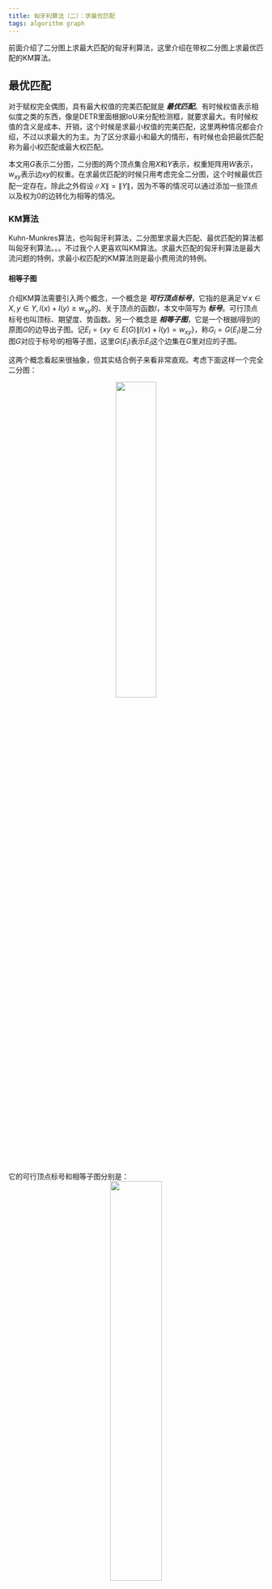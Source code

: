 ```yaml
---
title: 匈牙利算法（二）：求最优匹配
tags: algorithm graph
---
```



前面介绍了二分图上求最大匹配的匈牙利算法，这里介绍在带权二分图上求最优匹配的KM算法。
<!--more-->


## 最优匹配

对于赋权完全偶图，具有最大权值的完美匹配就是 **_最优匹配_**。有时候权值表示相似度之类的东西，像是DETR里面根据IoU来分配检测框，就要求最大。有时候权值的含义是成本、开销，这个时候是求最小权值的完美匹配，这里两种情况都会介绍，不过以求最大的为主。为了区分求最小和最大的情形，有时候也会把最优匹配称为最小权匹配或最大权匹配。

本文用$G$表示二分图，二分图的两个顶点集合用$X$和$Y$表示，权重矩阵用$W$表示，$w_{xy}$表示边$xy$的权重。在求最优匹配的时候只用考虑完全二分图，这个时候最优匹配一定存在。除此之外假设$\|X\|=\|Y\|$，因为不等的情况可以通过添加一些顶点以及权为0的边转化为相等的情况。


### KM算法

Kuhn-Munkres算法，也叫匈牙利算法，二分图里求最大匹配、最优匹配的算法都叫匈牙利算法。。。不过我个人更喜欢叫KM算法。求最大匹配的匈牙利算法是最大流问题的特例，求最小权匹配的KM算法则是最小费用流的特例。

#### 相等子图

介绍KM算法需要引入两个概念，一个概念是 **_可行顶点标号_**，它指的是满足$\forall x\in X,y\in Y,l(x)+l(y)≥w_{xy}$的、关于顶点的函数$l$，本文中简写为 **_标号_**。可行顶点标号也叫顶标、期望度、势函数。另一个概念是 **_相等子图_**，它是一个根据$l$得到的原图$G$的边导出子图。记$E_l=\lbrace xy\in E(G)\|l(x)+l(y)=w_{xy}\rbrace$，称$G_l=G(E_l)$是二分图$G$对应于标号$l$的相等子图，这里$G(E_l)$表示$E_l$这个边集在$G$里对应的子图。

这两个概念看起来很抽象，但其实结合例子来看非常直观。考虑下面这样一个完全二分图：
<div align=center>
<img src="../../../assets/images/posts/2024-08-13/example.svg" width="40%" />
</div>
它的可行顶点标号和相等子图分别是：
<div align=center>
<img src="../../../assets/images/posts/2024-08-13/label.svg" width="45%" />
</div>
可行顶点标号就是对顶点赋一个值，每个图都存在标号，最常见的标号是把$X$里的顶点赋值为邻接边里面最大的权值，而$Y$里的全部设为0，即

$$
\begin{aligned}
l(x) &\leftarrow \min_{y} w_{xy} \\
l(y) &\leftarrow 0
\end{aligned}
$$

相等子图就是对边做了筛选，选出来的是权重比较大的那些边。其实标号和相等子图是通过对偶理论推出来的，标号对应对偶变量，相等子图是等式约束的一种体现。

#### Kuhn-Munkres定理

在相等子图的基础上有一个KM定理，它是KM算法的基础：

若相等子图$G_l$存在完美匹配$M^* $，则 $M^* $是$G$的最优匹配。
{:.success}

这个定理很容易证明，因为标号和是任意一个完美匹配的权重之和的上界，记一个匹配的权重之和为${\rm val}(M)$：

$$
{\rm val}(M)=\sum_{x,y\in M} w_{xy} \le \sum_{x,y\in M} [l(x)+l(y)] \le \sum_{x}\sum_{y} [l(x)+l(y)]
$$

对于相等子图上匹配$M$，第一个不等号取等；如果$M$还是完美匹配，那么第二个等号也取等，所以这个匹配等于最小标号和，因而也是所有完美匹配的上界，所以是最优匹配。

基于这个定理，我们可以把求最优匹配转化为求完美匹配，这样就可以利用匈牙利算法求解了。但是这个前提是我们要找到一个合适的标号，使得它的相等子图存在完美匹配才行。这个可以通过初始化一个$l$，然后不断调整$l$实现。初始化就用上面例子里那种取法就可以了，那么如何调整呢？考虑Hall定理，不存在完美匹配是因为存在冲突，而冲突的地方是找不到交错路的子图。如果在冲突的地方添加更多的边，就可以解决冲突。KM算法通过对冲突的顶点集合$S$和$T$的标号进行调整，使得调整后的$l$的相等子图上比原来多出一些边来解决冲突。通过不断地调整，就能得到一个$l$，它的相等子图$G_l$存在完美匹配。

#### Kuhn-Munkres算法

下面给出KM算法的流程：
```python
初始化标号lx和ly
for x in range(n):

  while True:  # while循环用来给顶点x找增广路，找不到就调整标号，直到可以找到为止，再去处理下一个顶点
    # O(n^2)
    在相等子图上，从x开始找一条增广路P  # 可以根据lx[x] + ly[y] == W[x][y]判断一条边是否属于相等子图
    if P存在:
      扩大匹配
      break

    # O(n^2)
    更新标号  # 根据 S和 T更新lx和ly
```

整体和最最大匹配类似，但是多了一个在找不到增广路时更新标号的步骤。在找不到增广路的时候，根据Hall定理，存在冲突的部分$S$，$T$，并且有$N_{G_l}(S)=T$。基于$S$和$T$按以下方法调整标号：

$$
\begin{aligned}

\delta_l & ← \min\{l(x)+l(y)-w_{xy}|x\in S,y\in Y-T\}

\\

l(x) & ← 
\left\{
\begin{array}{}
l(x)-\delta_l & x \in S\\
l(x)+\delta_l & x \in T\\
\end{array}
\right.

\end{aligned} 
$$

简单来说就是先求$\delta_l$，然后$S$里的顶点都减小$\delta_l$，而$T$里的顶点都增大$\delta_l$。由于$\|T\|$比$\|S\|$小1，$T$里顶点标号增大而$S$里减小会导致整体减小$\delta_l$（所有顶点标号的和会减小$\delta_l$）。

这里给出一个例子帮助理解如何调整标号以及调整标号的作用（后面会给出详细的分析）：

<div align=center>
<img src="../../../assets/images/posts/2024-08-13/km.svg" width="80%" />
</div>

一开始利用初始化的标号$l$得到一个相等子图，上面最大匹配数量为3，不存在完美匹配。根据Hall定理，原因在于顶点1,3都与6相连，冲突了。调整了标号后，相等子图多了2条边，冲突得到解决，可以得到完美匹配。


#### 理解调整标号的作用

那么为什么需要这样调整标号？这样调整有什么影响？我们可以根据边所属的集合进行分类讨论来分析（一共有4种边）：
- 由于$S$里的顶点标号减小，$T$里的增加，但是和不变，所以它们之间连的边不受影响

- $X-S$和$Y-T$之间的边显然也不受影响，因为对$S$和$T$的调整根本不影响它们

- $X-S$和$T$之间的边会可能被移出$G_l$，因为$T$里的顶点标号增大了

  有边被移出看起来会更加容易冲突，但是注意$X-S$里的顶点要么已经匹配了，要么还没处理，假设当前正在处理$x$，那么$x$之前的顶点必然已经匹配，而$x$之后的都还没处理。调整标号后，被移出的边肯定不是匹配边，所以**已经匹配的边不受影响**，而还没处理的顶点也压根不用考虑，因为后面才会给它们找匹配。

- $S$和$Y-T$之间至少有一条边会被添加到$G_l$中，因为$S$里的顶点标号减小了而$Y-T$里的不变，这意味着$l(x)+l(y)$变小。由于$\delta_l$就是从$S$和$Y-T$之间的边里面取最小边权得到的，调整标号后，取到$\min$的边会使$l(x)+l(y)=w_{xy}$，因而被添加到相等子图里。这个结合前面的例子很好理解。

  考虑增加的边，如果连接的是非饱和点，那下一次匈牙利算法就能找到可扩路了；如果是饱和点，他一定与$X-S$中的点匹配，下一次交错路会被延长，还需要继续调整标号才能找到增广路。

综上，调整标号后，一些边会被移除，但移除的边没什么影响；一些边会被添加，被添加的边一定是$S$和$Y-T$之间的边，添加边后是否能解决冲突，使得增广路出现，这取决于被添加的边是否连接一个非饱和点（这是一个可以优化的点）。
{:.info}

结合上面的理解，$G_l$其实在限制每个$x$能被分配到的$y$，一开始贪心地选最大的边，但是这样很容易找不到匹配。通过减去$\delta_l$就可以允许更多的边进来，这些新边的权值会更低一些，但是添加新的边可以解决冲突。$\delta_l$取$\min$保证了最优性，标号的调整是最小的。标号$l$的和可以理解为我们对$G_l$上匹配的预期，如果预期太高就没有饱和匹配，预期刚好等于最优匹配的话，就能得到最优匹配，这是上面那个定理的证明。

最后总结一下KM算法的逻辑，就是遍历$X$，不断给$x$找匹配，找不到说明需要给相等子图添加新的边，于是就去调整标号，调整后必有新的边加入，然后继续给$x$找匹配，可能需要添加多次才能给$x$找到匹配。等所有$x$都找到匹配了，就得到了最大匹配。和求最大匹配的匈牙利算法相比，只是多了调整标号这一步。

#### 算法复杂度与最小权匹配

KM算法跟匈牙利算法类似，最外层循环遍历$X$，$X$有$n$个顶点要处理，每次都要找增广路和调整标号。找增广路最坏$O(n^2)$，最坏的情况下每个顶点调整标号$O(n)$次，相应的也要重复找增广路，所以总复杂度是$O(n^4)$。
标号的调整次数的多少这取决于二分图里是不是高权重的边都集中到几个顶点之间，每个顶点最多调整$O(n)$次的原因是每次调整必定使$T$增加一个点，最多运行$n$次$T$就等于$Y$了，这个时候肯定有非饱和点被添加到相等子图里，于是就有增广路了。

对于最小权值的情况，可以把令$W=\max(W)-W$转换成求最大的情况，也可以对算法稍作修改来求：把标号初始化的$\max$改成$\min$，然后调整标号的时候，是$S$里的增大，$T$里的减小。

### KM算法的实现优化

计算`delta`需要遍历$S$和$T$，复杂度$O(n^2)$。我们可以把`delta`的计算从$O(n^2)$降低到$O(n)$，方法是引入一个`slack`数组，在找增广路的时候记录$\min_{x\in S} l(x)+l(y)-w_{xy}$，这样求`delta`就只需要对一维数组求$\min$了。
```c++
vector<int> lx, ly;
vector<int> matchY;

bool findAugPath(vector<vector<int>> &W, int x, vector<int> &visitedX, vector<int> &visitedY) {
    int n = W.size();

    // 从x出发找一条增广路
    visitedX[x] = true;
    for(int y=0; y<n; y++) {
        if(visitedY[y]) continue;
        if(lx[x] + ly[y] == W[x][y]) {
            visitedY[y] = true;
            if(matchY[y] == -1 || findAugPath(W, matchY[y], visitedX, visitedY)) {
                // 这里有短路求值，合并了两种情况
                matchY[y] = x;  // 隐式的根据交错树修改匹配
                return true;
            }
        } else {
          // 在这里加刚好保证了 x属于S，y属于Y-T
          slack[y] = min(slack[y], lx[x] + ly[y] - W[x][y]);  // x邻接的y都要调整
        }
    }
    return false;
}

int KM(vector<vector<int>> &W) {
    int n = W.size();  // W是n*n的方阵

    // 初始化变量
    matchY = vector<int>(n, -1);
    lx = vector<int>(n);
    ly = vector<int>(n);
    for(int i=0; i<n; i++) {
        for(int j=0; j<n; j++) {
            lx[i] = max(lx[i], W[i][j]);
            ly[j] = 0;
        }
    }

    // 开始迭代
    for(int x=0; x<n; x++) {
        while(true) {
            // 从x开始迭代找增广路，O(n^2)，如果找到了就修改匹配
            vector<int> visitedX(n), visitedY(n);
            slack = vector<int>(n, numeric_limits<int>::max());
            if(findAugPath(W, x, visitedX, visitedY)) {
                break;  // 找下一个x的增广路
            }

            // 计算delta, O(n)
            int delta = numeric_limits<int>::max();
            for(int y=0; y<n; y++) {
                delta = min(delta, slack[y]);
            }

            // 调整标号, O(n)
            for(int i=0; i<n; i++) {
                if(visitedX[i]) lx[i] -= delta;
                if(visitedY[i]) ly[i] += delta;
            }
        }
    }

    // 根据匹配计算结果
    int ans = 0;
    for(int y=0; y<n; y++) {
        ans += W[matchY[y]][y];
    }
    return ans;
}
```
其实常见的`slack`不是每次迭代都重新初始化的，但是这么写更好理解，也不怎么影响时间复杂度。

经过这两个优化后就可以得到常见的KM算法实现，这个算法复杂度是$O(n^4)$，不知道为什么网上都说这个是$O(n^3)$复杂度。如果要达到$O(n^3)$的复杂度，还需要别的优化，比如搜索增广路的时候接着上一次去搜，比如选择更好地计算`delta`的方式，使得只要调整一步就能引入非饱和点，不过我懒得去细究这个了。Leetcode上有一道最优匹配的题[1947. 最大兼容性评分和](https://leetcode.cn/problems/maximum-compatibility-score-sum/description/)，可以尝试做一下。


### KM算法的矩阵形式

KM算法还有一个矩阵形式，用来求最小权匹配（稍微修改一下也能求最大权匹配），它是对矩阵$W$进行一些处理来求解的，一般是打草稿的时候用这种画矩阵的方法来求。

这个算法基于两个比较显然的定理：

$W$的任意一行或列减去任意一个数$t$，问题的最优解不变，但最优值减少$t$。
{:.success}

如果$W$的每个元素非负，如果存在总报酬为0的分配方法，则该分配方法是最优的。
{:.success}

这个算法通过对$W$进行一些操作，最后得到$n$个不同行不同列的0元素，这样0元素的位置就反映了如何分配。

```python
# 第一步，先让每行每列都出现0元素
# 这个相当于初始化顶点标号，但实现方式是把边权减去min值，权为0的边就属于相等子图
每一行，减去这一行中的最小值  # 每行都有0元素
每一列，减去这一列中的最小值  # 有些列会减去0

# 第二步，继续处理矩阵，让矩阵存在总报酬为0的分配方法
while True:
  用最少的线覆盖所有存在0的行和列  # 找到一个最小点覆盖
  if 标记了n个行和列:  # 已经得到最优匹配
    break
  else:  # 调整顶点标号
    找到矩阵中没被划线的最小元素
    所有未被标记的行都减去该元素  # 会出现负数
    所有被标记的列都加上该元素   # 会把负数加回来

# 第三步，根据 0元素的位置分配任务，略
```

如何用最少的线数覆盖存在0的行和列，这个其实是求最小点覆盖，打草稿的话，这一步就靠肉眼观察。找到矩阵中没被划线的最小元素是在求$\delta_l$，所有未被标记的行减去该元素是在更新$S$里的顶点标号（等价于给顶点标号加$\delta_l$），所有被标记的列都加上该元素是在更新$T$里面的顶点标号（等价于给顶点标号减$\delta_l$）。总的来说，就是把对标号的调整转换为对矩阵的调整，使得矩阵上0元素对应的边属于相等子图。


### KM算法的推导

这里利用线性规划和KKT条件推导出KM算法。求最优匹配是一个线性规划问题，每条边对应一个变量$x_{ij}$：

$$
\begin{aligned}
\max \sum_{i=1}^n\sum_{j=1}^n &w_{ij}x_{ij}\\
s.t.\ \sum_{i=1}^{n} x_{ij}&=1 & j=1,2,\cdots,n \\
      \sum_{j=1}^{n} x_{ij}&=1 & i=1,2,\cdots,n \\ 
      x \ge 0
\end{aligned}
$$

两个等式约束限制了每个顶点都只能匹配一个顶点。虽然最优匹配这种选边的问题应该被建模成01整数规划问题，但是这里比较特殊，把问题松弛成上面的问题也可以证明最优解的每个$x$取值为0或1，所以两个问题是等价的，解这个松弛了的问题肯定比01规划容易一点，也更好推对偶问题。

该问题的对偶问题是：

$$
\begin{aligned}
\min \sum_{i=1}^n \alpha_i+\sum_{j=1}^n \beta_j\\
s.t.\ \alpha_i+\beta_j\ge w_{ij}
\end{aligned} 
$$

这里$\alpha$和$\beta$是等式约束对应的变量，$\alpha_i+\beta_i\ge w_{ij}$是从$\lambda≥0$得到的约束。如果从更直观的角度来理解，原问题的变量$x_{ij}$对应边，而这里的$\alpha_i$和$\beta_j$分别对应二部图$X$和$Y$里的顶点（KM算法里起了个名字叫顶点标号），我们要在满足约束的情况下最小化顶点对应的标号，约束的限制来源于边权$w_{ij}$。

有了原问题和对偶问题，就可以从KKT条件分析最优解的性质，并且其实只用考虑最核心的互补松弛条件。也就是说$x$以及$\alpha$和$\beta$要满足：

$$
(\alpha_i+\beta_j-w_{ij})x_{ij}=0
$$

即对于最优解而言，要么$w_{ij}=\alpha_i+\beta_j$，要么$x_{ij}=0$。然后利用 **_原始对偶方法_**（Primal Dual Method）去设计算法。这里稍微介绍一下这个方法，因为我也不是特别了解，所以可能有些错误。Primal Dual Method是一种给线性规划问题设计算法的方法，在一些问题上（比如这里的最优匹配）可以得到比单纯形法复杂度低很多的算法。它的核心就是利用互补松弛条件，通过**给定对偶变量**，得到一个关于$x$的、更简单的优化问题，如果求解出的$x$和给定的对偶变量共同满足KKT条件，那就求出最优解了。那么关键的有两点：一是怎么取对偶变量，二是得到一个什么样的更简单的优化问题。

这里先说这个更简单的问题是什么。如果给定$\alpha$和$\beta$，这个问题是（称为**限定问题**，Restricted Primal Problem，简写为RP问题）：

$$
\begin{aligned}
\min \sum_{i=1}^n s_i + \sum_{j=1}^n s_{j}\\
s.t.\ \sum_{j=1}^n x_{ij}+s_i=&1, i=1,2,\cdots,n \\
      \sum_{i=1}^n x_{ij}+s_j=&1, j=1,2,\cdots,n \\
      x_{ij}\ge& 0,\alpha_i+\beta_j= w_{ij} \\
      x_{ij}=& 0, \alpha_i+\beta_j\ne w_{ij}\\
      s \ge& 0
\end{aligned} 
$$

这里优化变量除了$x$，还引入了额外的变量$s$，$s$相当于单纯形法里的人工变量。如果最优解的$s$都是0，说明我们找到了一个$x$，从约束可以看出它和给定的对偶变量满足互补松弛条件，因而找到了最优解；如果没有找到，就可以调整$\alpha$和$\beta$，得到新的问RP问题进行求解，具体怎么调整的后面说。

再来看看这个优化问题的含义是什么。$\Sigma_j x_{ij}=1$的约束说的是顶点$i$连接的边只能选1个且必须选一个，作为匹配边。而加上人工变量$s_i$意味着不一定需要选择一条连接$i$的匹配边了，也就是不一定要给每个顶点做一个匹配。如果说不加$s_i$约束了是完美匹配，那么加上了$s_i$的约束就变成了求最大匹配。后面两个约束要求在相等子图上求解这个问题，而不是原图上。优化目标指出要尽可能多的让$s_i$更小，也就是说还是尽可能多的要让顶点匹配。如果利用等式约束把变量$s$都消掉会更直观：

$$
\begin{aligned}
\min\ & 2n-\sum_{i=1}^n\sum_{j=1}^n x_{ij}\\
s.t.\ & x_{ij} \ge 0,\alpha_i+\beta_j= w_{ij} \\
      & x_{ij} = 0, \alpha_i+\beta_j\ne w_{ij}\\
      & s     \ge 0
\end{aligned} 
$$

再变形一下就是：

$$
\begin{aligned}
\max\ & \sum_{i=1}^n\sum_{j=1}^n x_{ij}\\
s.t.\ & x_{ij} \ge 0, \alpha_i+\beta_j= w_{ij} \\
      & x_{ij} =   0, \alpha_i+\beta_j\ne w_{ij}\\
      & s      \ge 0
\end{aligned} 
$$

这相当于在相等子图上求最大匹配，就样可以理解为什么KM算法要在给定的顶点标号下要在相等子图上求最大匹配了。如果求出来的$x$满足原问题约束，那么问题就解决了，如果没有满足，就需要调整$\alpha$和$\beta$得到新的RP问题去求解。

那具体怎么调整？原始对偶方法给出了一般的线性规划问题（优化目标是最小化）调整对偶变量$y$的方法是：

$$
\begin{aligned}
\delta &\leftarrow \min
\{-\frac{(y^TA_{\cdot j}-c_j)}{(s^TA_{\cdot j})}|s^TA_{\cdot j}>0 \}
\\
y &\leftarrow y + \delta s
\end{aligned}
$$

我也不知道怎么推的，看起来跟单纯形法里面的换基有点像。对应到这里的二分图匹配，$A$是关联矩阵，$\alpha$和$\beta$拼到一起是$-y$，$W$是$-c$，所以：

$$
\begin{aligned}
\delta &\leftarrow \min
\{\alpha_i+\beta_j-w_{ij}|\alpha_i+\beta_j > w_{ij}\}
\\
\alpha &\leftarrow \alpha+\theta s\\
\beta  &\leftarrow \beta+\theta s
\end{aligned}
$$

公式能得到简化是因为$s$的最优解只能取0或1，系数矩阵$A$里面也都是0或者1，而且$s^TA$里面的元素要么是0要么是2，所以第一行公式的分母就可以去掉。。

$s$取1的维度对应存在冲突、找不到匹配的顶点，对应了KM算法里需要调整标号的顶点集合$S$和$T$。$s$只能取1，所以调整的大小取决于$\delta$，这就对应了KM算法里用$\delta_l$来调整标号。


## 总结
匈牙利算法有2个，分别用来求最大匹配和最优匹配。前者是Berge定理和Hall定理的直接推论，也是最大流算法的特例。后者或者说KM算法利用标号和相等子图把求最优匹配转化为求最大匹配，是利用线性规划的原始对偶方法推出来的一个算法。它还有一个矩阵形式，可以通过在矩阵上划线的方式对比较小的矩阵手动求解，原理涉及到匹配和点覆盖的关系。在实现层面上，2个匈牙利算法都做了一些优化，优化了复杂度，也简化了代码实现。
